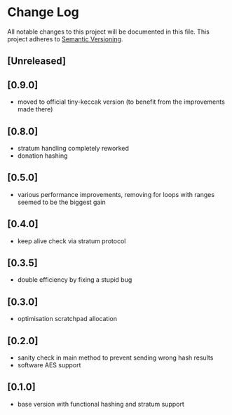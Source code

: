 # Change Log
All notable changes to this project will be documented in this file.
This project adheres to [Semantic Versioning](http://semver.org/).

## [Unreleased]

## [0.9.0]
- moved to official tiny-keccak version (to benefit from the improvements made there)

## [0.8.0]
- stratum handling completely reworked
- donation hashing

## [0.5.0]
- various performance improvements, removing for loops with ranges seemed to be
  the biggest gain

## [0.4.0]
- keep alive check via stratum protocol

## [0.3.5]
- double efficiency by fixing a stupid bug

## [0.3.0]
- optimisation scratchpad allocation

## [0.2.0]
- sanity check in main method to prevent sending wrong hash results
- software AES support

## [0.1.0]
- base version with functional hashing and stratum support
